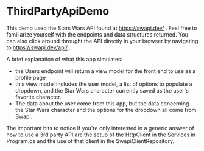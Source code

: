 # ThirdPartyApiDemo

This demo used the Stars Wars API found at https://swapi.dev/ .  Feel free to familiarize yourself with the endpoints and data structures returned.  You can also click around throught the API directly in your browser by navigating to https://swapi.dev/api/ . 

A brief explanation of what this app simulates:
- the Users endpoint will return a view model for the front end to use as a profile page
- this view model includes the user model, a list of options to populate a dropdown, and the Star Wars character currently saved as the user's favorite character.
- The data about the user come from this app, but the data concerning the Star Wars character and the options for the dropdown all come from Swapi.

The important bits to notice if you're only interested in a generic answer of how to use a 3rd party API are the setup of the HttpClient in the Services in Program.cs and the use of that client in the SwapiClientRepository.
